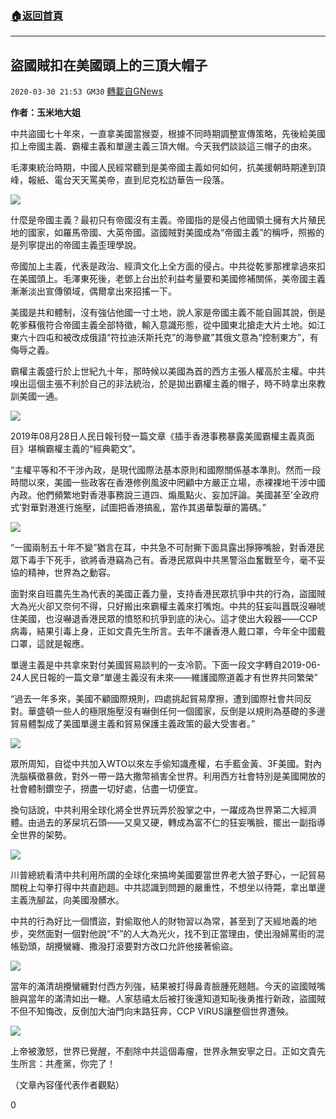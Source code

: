 ###  [:house:返回首頁](https://github.com/ourhimalayas/txt)
---

## 盜國賊扣在美國頭上的三頂大帽子
`2020-03-30 21:53 GM30` [轉載自GNews](https://gnews.org/zh-hant/156887/)

**作者：玉米地大姐**

中共盜國七十年來，一直拿美國當猴耍，根據不同時期調整宣傳策略，先後給美國扣上帝國主義、霸權主義和單邊主義三頂大帽。今天我們談談這三帽子的由來。

毛澤東統治時期，中國人民經常聽到是美帝國主義如何如何，抗美援朝時期達到頂峰，報紙、電台天天罵美帝，直到尼克松訪華告一段落。

![](https://s3-ap-northeast-1.amazonaws.com/news.guo.offload.media/wp-content/uploads/2020/03/30014738/2-4-56.jpg)

什麼是帝國主義？最初只有帝國沒有主義。帝國指的是侵占他國領土擁有大片殖民地的國家，如羅馬帝國、大英帝國。盜國賊對美國成為“帝國主義”的稱呼，照搬的是列寧提出的帝國主義歪理學說。

帝國加上主義，代表是政治、經濟文化上全方面的侵占。中共從乾爹那裡拿過來扣在美國頭上。毛澤東死後，老鄧上台出於利益考量要和美國修補關係，美帝國主義漸漸淡出宣傳領域，偶爾拿出來招搖一下。

美國是共和體制，沒有強佔他國一寸土地，說人家是帝國主義不能自圓其說，倒是乾爹蘇俄符合帝國主義全部特徵，輸入意識形態，從中國東北搶走大片土地。如江東六十四屯和被改成俄語“符拉迪沃斯托克”的海參崴”其俄文意為“控制東方”，有侮辱之義。

霸權主義盛行於上世紀九十年，那時候以美國為首的西方主張人權高於主權。中共嗅出這個主張不利於自己的非法統治，於是拋出霸權主義的帽子，時不時拿出來教訓美國一通。

![](https://s3-ap-northeast-1.amazonaws.com/news.guo.offload.media/wp-content/uploads/2020/03/30015454/3-81.jpg)

2019年08月28日人民日報刊發一篇文章《插手香港事務暴露美國霸權主義真面目》堪稱霸權主義的“經典範文”。

“主權平等和不干涉內政，是現代國際法基本原則和國際關係基本準則。然而一段時間以來，美國一些政客在香港修例風波中罔顧中方嚴正立場，赤裸裸地干涉中國內政。他們頻繁地對香港事務說三道四、煽風點火、妄加評論。美國甚至’全政府式’對華對港進行施壓，試圖把香港搞亂，當作其遏華製華的籌碼。”

![](https://s3-ap-northeast-1.amazonaws.com/news.guo.offload.media/wp-content/uploads/2020/03/30015436/4-1-29.jpg)

“一國兩制五十年不變”猶言在耳，中共急不可耐撕下面具露出猙獰嘴臉，對香港民眾下毒手下死手，欲將香港竊為己有。香港民眾與中共黑警浴血奮戰至今，毫不妥協的精神，世界為之動容。

面對來自班農先生為代表的美國正義力量，支持香港民眾抗爭中共的行為，盜國賊大為光火卻又奈何不得，只好搬出來霸權主義來打嘴炮。中共的狂妄叫囂既沒嚇唬住美國，也沒嚇退香港民眾的憤怒和抗爭到底的決心。這才使出大殺器——CCP病毒，結果引毒上身，正如文貴先生所言。去年不讓香港人戴口罩，今年全中國戴口罩，這就是報應。

單邊主義是中共拿來對付美國貿易談判的一支冷箭。下面一段文字轉自2019-06-24人民日報的一篇文章“單邊主義沒有未來——維護國際道義才有世界共同繁榮”

“過去一年多來，美國不顧國際規則，四處挑起貿易摩擦，遭到國際社會共同反對。華盛頓一些人的極限施壓沒有嚇倒任何一個國家，反倒是以規則為基礎的多邊貿易體製成了美國單邊主義和貿易保護主義政策的最大受害者。”

![](https://s3-ap-northeast-1.amazonaws.com/news.guo.offload.media/wp-content/uploads/2020/03/30015413/5-2-22.jpg)

眾所周知，自從中共加入WTO以來左手偷知識產權，右手藍金黃、3F美國。對內洗腦橫徵暴斂，對外一帶一路大撒幣禍害全世界。利用西方社會特別是美國開放的社會體制鑽空子，撈盡一切好處，佔盡一切便宜。

換句話說，中共利用全球化將全世界玩弄於股掌之中，一躍成為世界第二大經濟體。由過去的茅屎坑石頭——又臭又硬，轉成為富不仁的狂妄嘴臉，擺出一副指導全世界的架勢。

![](https://s3-ap-northeast-1.amazonaws.com/news.guo.offload.media/wp-content/uploads/2020/03/30015351/6-3-16.jpg)

川普總統看清中共利用所謂的全球化來搞垮美國要當世界老大狼子野心，一記貿易關稅上勾拳打得中共直趔趄。中共認識到問題的嚴重性，不想坐以待斃，拿出單邊主義洗腳盆，向美國潑髒水。

中共的行為好比一個慣盜，對偷取他人的財物習以為常，甚至到了天經地義的地步，突然面對一個對他說“不”的人大為光火，找不到正當理由，使出潑婦罵街的混帳勁頭，胡攪蠻纏、撒潑打滾要對方改口允許他接著偷盜。

![](https://s3-ap-northeast-1.amazonaws.com/news.guo.offload.media/wp-content/uploads/2020/03/30015339/7-17.jpg)

當年的滿清胡攪蠻纏對付西方列強，結果被打得鼻青臉腫死翹翹。今天的盜國賊嘴臉與當年的滿清如出一轍。人家慈禧太后被打後還知道知恥後勇推行新政，盜國賊不但不知悔改，反倒加大油門向末路狂奔，CCP VIRUS讓整個世界遭殃。

![](https://s3-ap-northeast-1.amazonaws.com/news.guo.offload.media/wp-content/uploads/2020/03/30015325/8-2-8.jpg)

上帝被激怒，世界已覺醒，不剷除中共這個毒瘤，世界永無安寧之日。正如文貴先生所言：共產黨，你完了！

（文章內容僅代表作者觀點）

0
